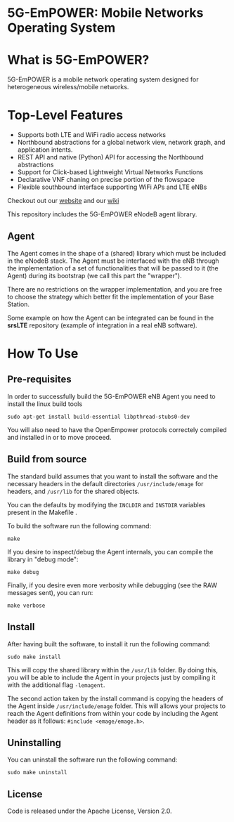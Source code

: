 5G-EmPOWER: Mobile Networks Operating System
=========================================

# What is 5G-EmPOWER?

5G-EmPOWER is a mobile network operating system designed for heterogeneous wireless/mobile networks.

# Top-Level Features

* Supports both LTE and WiFi radio access networks
* Northbound abstractions for a global network view, network graph, and application intents.
* REST API and native (Python) API for accessing the Northbound abstractions
* Support for Click-based Lightweight Virtual Networks Functions
* Declarative VNF chaning on precise portion of the flowspace
* Flexible southbound interface supporting WiFi APs and LTE eNBs

Checkout out our [website](http://5g-empower.io/) and our [wiki](https://github.com/5g-empower/5g-empower.github.io/wiki)

This repository includes the 5G-EmPOWER eNodeB agent library.

## Agent

The Agent comes in the shape of a (shared) library which must be included in the eNodeB stack. The Agent must be interfaced with the eNB through the implementation of a set of functionalities that will be passed to it (the Agent) during its bootstrap (we call this part the "wrapper").

There are no restrictions on the wrapper implementation, and you are free to choose the strategy which better fit the implementation of your Base Station.

Some example on how the Agent can be integrated can be found in the **srsLTE** repository (example of integration in a real eNB software).

# How To Use

## Pre-requisites

In order to successfully build the 5G-EmPOWER eNB Agent you need to install the linux build tools

`sudo apt-get install build-essential libpthread-stubs0-dev`

You will also need to have the OpenEmpower protocols correctely compiled and installed in or to move proceed.

## Build from source

The standard build assumes that you want to install the software and the necessary headers in the default directories `/usr/include/emage` for headers, and `/usr/lib` for the shared objects.

You can the defaults by modifying the `INCLDIR` and `INSTDIR` variables present in the Makefile .

To build the software run the following command:

`make`

If you desire to inspect/debug the Agent internals, you can compile the library in "debug mode":

`make debug`

Finally, if you desire even more verbosity while debugging (see the RAW messages sent), you can run:

`make verbose`

## Install

After having built the software, to install it run the following command:

`sudo make install`

This will copy the shared library within the `/usr/lib` folder. By doing this, you will be able to include the Agent in your projects just by compiling it with the additional flag `-lemagent`.

The second action taken by the install command is copying the headers of the Agent inside `/usr/include/emage` folder. This will allows your projects to reach the Agent definitions from within your code by including the Agent header as it follows: `#include <emage/emage.h>`.

## Uninstalling

You can uninstall the software run the following command:

`sudo make uninstall`

## License

Code is released under the Apache License, Version 2.0.
